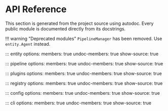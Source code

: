 # API Reference

This section is generated from the project source using autodoc. Every public
module is documented directly from its docstrings.

!!! warning "Deprecated modules"
    ``PipelineManager`` has been removed. Use ``entity.Agent`` instead.

::: entity
    options:
        members: true
        undoc-members: true
        show-source: true

::: pipeline
    options:
        members: true
        undoc-members: true
        show-source: true

::: plugins
    options:
        members: true
        undoc-members: true
        show-source: true

::: registry
    options:
        members: true
        undoc-members: true
        show-source: true

::: config
    options:
        members: true
        undoc-members: true
        show-source: true

::: cli
    options:
        members: true
        undoc-members: true
        show-source: true
